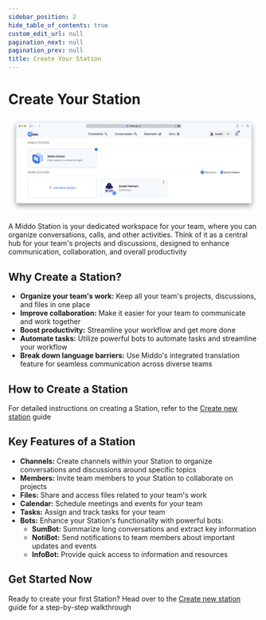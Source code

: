 ```yaml
---  
sidebar_position: 2  
hide_table_of_contents: true  
custom_edit_url: null  
pagination_next: null  
pagination_prev: null  
title: Create Your Station  
---  
```

  
# Create Your Station  
  
![](./img/create-your-station-1.png)  
  
A Middo Station is your dedicated workspace for your team, where you can organize conversations, calls, and other activities. Think of it as a central hub for your team's projects and discussions, designed to enhance communication, collaboration, and overall productivity  
  
## Why Create a Station?  
  
- **Organize your team's work:** Keep all your team's projects, discussions, and files in one place  
- **Improve collaboration:** Make it easier for your team to communicate and work together  
- **Boost productivity:** Streamline your workflow and get more done  
- **Automate tasks:** Utilize powerful bots to automate tasks and streamline your workflow  
- **Break down language barriers:** Use Middo's integrated translation feature for seamless communication across diverse teams  
  
## How to Create a Station  
  
For detailed instructions on creating a Station, refer to the [Create new station](/station/how-to-use-station/create-new-station) guide  
  
## Key Features of a Station  
  
- **Channels:** Create channels within your Station to organize conversations and discussions around specific topics  
- **Members:** Invite team members to your Station to collaborate on projects  
- **Files:** Share and access files related to your team's work  
- **Calendar:** Schedule meetings and events for your team  
- **Tasks:** Assign and track tasks for your team  
- **Bots:** Enhance your Station's functionality with powerful bots:  
  - **SumBot:** Summarize long conversations and extract key information  
  - **NotiBot:** Send notifications to team members about important updates and events  
  - **InfoBot:** Provide quick access to information and resources  
  
## Get Started Now  
  
Ready to create your first Station? Head over to the [Create new station](/station/how-to-use-station/create-new-station) guide for a step-by-step walkthrough  
